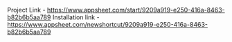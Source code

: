 Project Link - https://www.appsheet.com/start/9209a919-e250-416a-8463-b82b6b5aa789
Installation link -https://www.appsheet.com/newshortcut/9209a919-e250-416a-8463-b82b6b5aa789
